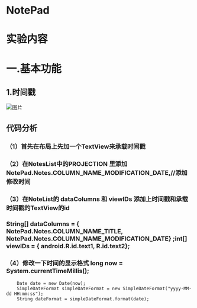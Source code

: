 # NotePad
# 实验内容
# 一.基本功能
## 1.时间戳
![图片](https://github.com/yxjjb/ThirdTestInterfaceComponent/blob//main/picture/时间戳.png)

## 代码分析
### （1）首先在布局上先加一个TextView来承载时间戳
### （2）在NotesList中的PROJECTION 里添加NotePad.Notes.COLUMN_NAME_MODIFICATION_DATE,//添加修改时间
### （3）在NoteList的 dataColumns 和 viewIDs 添加上时间戳和承载时间戳的TextView的id
### String[] dataColumns = { NotePad.Notes.COLUMN_NAME_TITLE, NotePad.Notes.COLUMN_NAME_MODIFICATION_DATE} ;int[] viewIDs = { android.R.id.text1, R.id.text2};
### （4）修改一下时间的显示格式 long now = System.currentTimeMillis();
        Date date = new Date(now);
        SimpleDateFormat simpleDateFormat = new SimpleDateFormat("yyyy-MM-dd HH:mm:ss");
        String dateFormat = simpleDateFormat.format(date);

